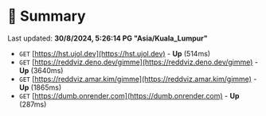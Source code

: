 # 📖 Summary
Last updated: **30/8/2024, 5:26:14 PG "Asia/Kuala_Lumpur"**

- `GET` [https://hst.ujol.dev](https://hst.ujol.dev) - **Up** (514ms)
- `GET` [https://reddviz.deno.dev/gimme](https://reddviz.deno.dev/gimme) - **Up** (3640ms)
- `GET` [https://reddviz.amar.kim/gimme](https://reddviz.amar.kim/gimme) - **Up** (1865ms)
- `GET` [https://dumb.onrender.com](https://dumb.onrender.com) - **Up** (287ms)
